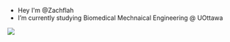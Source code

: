 - Hey I'm @Zachflah
- I’m currently studying Biomedical Mechnaical Engineering @ UOttawa


[![](https://visitcount.itsvg.in/api?id=Zachflah&label=Profile%20Views&color=0&pretty=false)](https://visitcount.itsvg.in)
